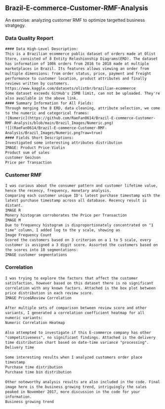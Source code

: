 ## Brazil-E-commerce-Customer-RMF-Analysis
An exercise: analyzing customer RMF to optimize targetted business stratgegy.


### Data Quality Report
    #### Data High-Level Description:
    This is a Brazilian ecommerce public dataset of orders made at Olist Store, consisted of 8 Entity Relashionship Diagrams(ERD). The dataset has information of 100k orders from 2016 to 2018 made at multiple marketplaces in Brazil. Its features allows viewing an order from multiple dimensions: from order status, price, payment and freight performance to customer location, product attributes and finally reviews written by customers.
    https://www.kaggle.com/datasets/olistbr/brazilian-ecommerce
    Some dataset exceeds GitHub's 25MB limit, can not be uploaded. They're also available in the above link. 
    #### Summary Information for All Fields:
    Through merging the 8 ERD, data cleaning, attribute selection, we come to the numeric and categorical frames:
    ![Numeric](https://github.com/RaeFan0614/Brazil-E-commerce-Customer-RMF-Analysis/blob/main/Brazil_Images/Numeric.png)
    ![](RaeFan0614/Brazil-E-commerce-Customer-RMF-Analysis/Brazil_Images/Numeric.png?raw=true)
    #### Fields Short Descriptions:
    Investigated some interesting attributes distribution
    IMAGE: Product Price Violin
    Product sum of sales
    customer GeoJson
    Price per Transaction
    
    
   

### Customer RMF
    I was curious about the consumer pattern and customer lifetime value, hence the recency, frequency, monetary analysis.
    Comparing each customer unique ID's latest purchase timestamp with the latest purchase timestamp across all database. Recency result is distant.
    IMAGE R
    Monery histogram corroborates the Price per Transaction
    IMAGE M
    Due to frequency histogram is disproportionately concentrated on "1 time" column, I added log to the y scale, showing as 
    Image Frequency Count
    Scored the customers based on 3 criterion on a 1 to 5 scale, every customer is assigned a 3 digit score. Assorted the customers based on the scores into 10 segmentations:
    IMAGE customer segmentations


### Correlation
    I was trying to explore the factors that affect the customer satisfaction, however based on this dataset there is no significant correlation with any known factors. Attached is the box plot between price distribution in each review score. 
    IMAGE Price&Review Correlation
    
    After multiple sets of comparison between review score and other variants, I generated a correlation coefficient heatmap for all numeric variants:
    Numeric Correlation Heatmap
    
    Also attempted to investigate if this E-commerce company has other "competitiveness", no significant findings. Attached is the delivery time distribution chart based on date-time variance "processing".
    Delivery time
    
    Some interesting results when I analyzed customers order place timestamp
    Purchase time distribution
    Purchase time bin distribution
    
    Other noteworthy analysis results are also included in the code. Final image here is the business growing trend, intriguingly the sales peaked in November 2017, more discussion in the code for your information.
    Business growing trend
